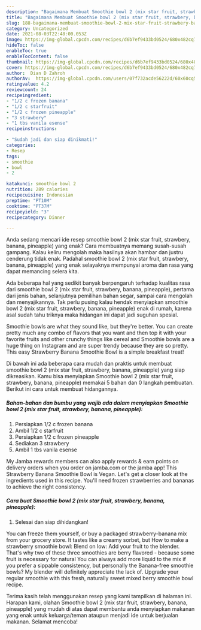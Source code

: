 ```yaml
---
description: "Bagaimana Membuat Smoothie bowl 2 (mix star fruit, strawbery, banana, pineapple) yang Sempurna"
title: "Bagaimana Membuat Smoothie bowl 2 (mix star fruit, strawbery, banana, pineapple) yang Sempurna"
slug: 188-bagaimana-membuat-smoothie-bowl-2-mix-star-fruit-strawbery-banana-pineapple-yang-sempurna
category: Uncategorized
date: 2021-08-03T22:48:00.053Z
image: https://img-global.cpcdn.com/recipes/d6b7ef9433bd0524/680x482cq70/smoothie-bowl-2-mix-star-fruit-strawbery-banana-pineapple-foto-resep-utama.jpg
hideToc: false
enableToc: true
enableTocContent: false
thumbnail: https://img-global.cpcdn.com/recipes/d6b7ef9433bd0524/680x482cq70/smoothie-bowl-2-mix-star-fruit-strawbery-banana-pineapple-foto-resep-utama.jpg
cover: https://img-global.cpcdn.com/recipes/d6b7ef9433bd0524/680x482cq70/smoothie-bowl-2-mix-star-fruit-strawbery-banana-pineapple-foto-resep-utama.jpg
author:  Dian D Zahroh
authorAv:  https://img-global.cpcdn.com/users/07f732acde56222d/60x60cq50/avatar.jpg
ratingvalue: 4.2
reviewcount: 24
recipeingredient:
- "1/2 c frozen banana"
- "1/2 c starfruit"
- "1/2 c frozen pineapple"
- "3 strawbery"
- "1 tbs vanila esense"
recipeinstructions:

- "Sudah jadi dan siap dinikmati!"
categories:
- Resep
tags:
- smoothie
- bowl
- 2

katakunci: smoothie bowl 2 
nutrition: 289 calories
recipecuisine: Indonesian
preptime: "PT10M"
cooktime: "PT37M"
recipeyield: "3"
recipecategory: Dinner

---
```



Anda sedang mencari ide resep smoothie bowl 2 (mix star fruit, strawbery, banana, pineapple) yang enak? Cara membuatnya memang susah-susah gampang. Kalau keliru mengolah maka hasilnya akan hambar dan justru cenderung tidak enak. Padahal smoothie bowl 2 (mix star fruit, strawbery, banana, pineapple) yang enak selayaknya mempunyai aroma dan rasa yang dapat memancing selera kita.


Ada beberapa hal yang sedikit banyak berpengaruh terhadap kualitas rasa dari smoothie bowl 2 (mix star fruit, strawbery, banana, pineapple), pertama dari jenis bahan, selanjutnya pemilihan bahan segar, sampai cara mengolah dan menyajikannya. Tak perlu pusing kalau hendak menyiapkan smoothie bowl 2 (mix star fruit, strawbery, banana, pineapple) enak di rumah, karena asal sudah tahu triknya maka hidangan ini dapat jadi suguhan spesial.

Smoothie bowls are what they sound like, but they&#39;re better. You can create pretty much any combo of flavors that you want and then top it with your favorite fruits and other crunchy things like cereal and Smoothie bowls are a huge thing on Instagram and are super trendy because they are so pretty. This easy Strawberry Banana Smoothie Bowl is a simple breakfast treat!


Di bawah ini ada beberapa cara mudah dan praktis untuk membuat smoothie bowl 2 (mix star fruit, strawbery, banana, pineapple) yang siap dikreasikan. Kamu bisa menyiapkan Smoothie bowl 2 (mix star fruit, strawbery, banana, pineapple) memakai 5 bahan dan 0 langkah pembuatan. Berikut ini cara untuk membuat hidangannya.

<!--inarticleads1-->

##### Bahan-bahan dan bumbu yang wajib ada dalam menyiapkan Smoothie bowl 2 (mix star fruit, strawbery, banana, pineapple):

1. Persiapkan 1/2 c frozen banana
1. Ambil 1/2 c starfruit
1. Persiapkan 1/2 c frozen pineapple
1. Sediakan 3 strawbery
1. Ambil 1 tbs vanila esense


My Jamba rewards members can also apply rewards &amp; earn points on delivery orders when you order on jamba.com or the jamba app! This Strawberry Banana Smoothie Bowl is Vegan. Let&#39;s get a closer look at the ingredients used in this recipe. You&#39;ll need frozen strawberries and bananas to achieve the right consistency. 

<!--inarticleads2-->

##### Cara buat Smoothie bowl 2 (mix star fruit, strawbery, banana, pineapple):


1. Selesai dan siap dihidangkan!

You can freeze them yourself, or buy a packaged strawberry-banana mix from your grocery store. It tastes like a creamy sorbet, but How to make a strawberry smoothie bowl: Blend on low: Add your fruit to the blender. That&#39;s why two of these three smoothies are berry flavored - because some fruit is necessary for natural You can always add more liquid to the mix if you prefer a sippable consistency, but personally the Banana-free smoothie bowls? My blender will definitely appreciate the lack of. Upgrade your regular smoothie with this fresh, naturally sweet mixed berry smoothie bowl recipe. 

Terima kasih telah menggunakan resep yang kami tampilkan di halaman ini. Harapan kami, olahan Smoothie bowl 2 (mix star fruit, strawbery, banana, pineapple) yang mudah di atas dapat membantu anda menyiapkan makanan yang enak untuk keluarga/teman ataupun menjadi ide untuk berjualan makanan. Selamat mencoba!
